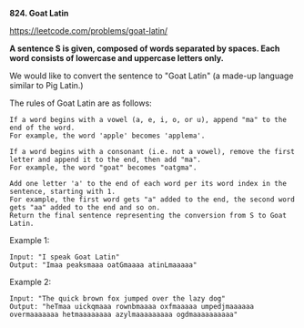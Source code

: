 **824. Goat Latin**

https://leetcode.com/problems/goat-latin/

**A sentence S is given, composed of words separated by spaces. Each word consists of lowercase and uppercase letters only.**

We would like to convert the sentence to "Goat Latin" (a made-up language similar to Pig Latin.)

The rules of Goat Latin are as follows:

    If a word begins with a vowel (a, e, i, o, or u), append "ma" to the end of the word.
    For example, the word 'apple' becomes 'applema'.
     
    If a word begins with a consonant (i.e. not a vowel), remove the first letter and append it to the end, then add "ma".
    For example, the word "goat" becomes "oatgma".
     
    Add one letter 'a' to the end of each word per its word index in the sentence, starting with 1.
    For example, the first word gets "a" added to the end, the second word gets "aa" added to the end and so on.
    Return the final sentence representing the conversion from S to Goat Latin. 

 

Example 1:

    Input: "I speak Goat Latin"
    Output: "Imaa peaksmaaa oatGmaaaa atinLmaaaaa"
Example 2:

    Input: "The quick brown fox jumped over the lazy dog"
    Output: "heTmaa uickqmaaa rownbmaaaa oxfmaaaaa umpedjmaaaaaa overmaaaaaaa hetmaaaaaaaa azylmaaaaaaaaa ogdmaaaaaaaaaa"